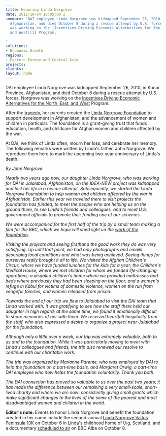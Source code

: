 ```yaml
---
title: Honoring Linda Norgrove
date: 2012-10-04 18:05:00 Z
summary: 'DAI employee Linda Norgrove was kidnapped September 26, 2010, in Kunar Province,
  Afghanistan, and died October 8 during a rescue attempt by U.S. forces. Norgrove
  was working on the [Incentives Driving Economic Alternatives for the North, East,
  and West][1] Program.

'
solutions:
- Economic Growth
regions:
- Eastern Europe and Central Asia
projects: 
clients: 
layout: node
---
```


DAI employee Linda Norgrove was kidnapped September 26, 2010, in Kunar Province, Afghanistan, and died October 8 during a rescue attempt by U.S. forces. Norgrove was working on the [Incentives Driving Economic Alternatives for the North, East, and West][1] Program.

After the [tragedy][2], her parents created the [Linda Norgrove Foundation][3] to support development in Afghanistan, and the advancement of women and children in particular. The foundation is a grant-giving trust that funds education, health, and childcare for Afghan women and children affected by the war.

At DAI, we think of Linda often, mourn her loss, and celebrate her memory. The following remarks were written by Linda's father, John Norgrove. We reproduce them here to mark the upcoming two-year anniversary of Linda's death.

_By John Norgrove_

_Nearly two years ago now, our daughter Linda Norgrove, who was working for DAI in Jalalabad, Afghanistan, on the IDEA-NEW project was kidnapped and lost her life in a rescue attempt. Subsequently, we started the Linda Norgrove Foundation to help women and children affected by the war in Afghanistan. Earlier this year we traveled there to visit projects the foundation has funded, to meet the people who are helping us on the ground there, to see Linda's friends and colleagues, and to meet U.S. government officials to promote their funding one of our schemes._

_We were accompanied for the first half of the trip by a small team making a film for the BBC, which we hope will shed light on the [work of the foundation][4]._

_Visiting the projects and seeing firsthand the good work they do was very satisfying. Up until that point, we had only photographs and emails describing local conditions and what was being achieved. Seeing things for ourselves really brought it all to life. We visited the Afghan Children's Circus, where we have funded lunches for the kids for a year; the Children's Medical House, where we met children for whom we funded life-changing operations; a disabled children's home where we provided mattresses and beds where previously they had been sleeping on the floor; and a women's refuge in Kabul for victims of domestic violence, women on the run from vengeful families, and women released from prison._

_Towards the end of our trip we flew to Jalalabad to visit the DAI team that Linda worked with. It was gratifying to see how the staff there held our daughter in high regard; at the same time, we found it emotionally difficult to share memories of her with them. We received heartfelt hospitality from the staff, who also expressed a desire to organize a project near Jalalabad for the foundation._

_Although only a little over a week, our trip was extremely valuable, both to us and to the foundation. While it was particularly moving to meet with Linda's colleagues and friends, the trip also renewed our resolve to continue with our charitable work._

_The trip was organized by Marianne Parente, who was employed by DAI to help the foundation on a part-time basis, and Margaret Orwig, a part-time DAI employee who now helps the foundation voluntarily. Thank you both._

_The DAI connection has proved so valuable to us over the past two years; it has made the difference between our remaining a very small-scale, short-lived charity and where we are now: consistently giving small grants which make significant changes to the lives of the some of the poorest and most disadvantaged women and children in the world._

**Editor's note:** Events to honor Linda Norgrove and benefit the foundation created in her name include the second-annual [Linda Norgrove Valtos Peninsula 10K][5] on October 6 in Linda's childhood home of Uig, Scotland, and a documentary [scheduled to air][6] on BBC Alba on October 8.

[1]: /our-work/projects/afghanistan-incentives-driving-economic-alternatives-north-east-and-west-idea-new
[2]: /news/dai-mourns-loss-friend-and-colleague-linda-norgrove
[3]: http://www.lindanorgrovefoundation.org.uk/
[4]: http://www.lindanorgrovefoundation.org/pdf/LNFNewsletterFINAL.pdf
[5]: http://scottishrunningguide.com/news.php/1423/linda_norgrove_10k_set_for_second_year/full
[6]: http://www.scotsman.com/lifestyle/tv-and-radio/kidnappers-would-have-freed-linda-norgrove-alive-claims-colleague-1-2557316

